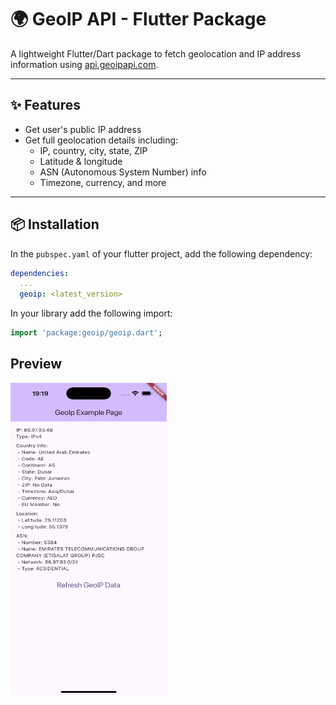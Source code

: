 # 🌍 GeoIP API - Flutter Package

A lightweight Flutter/Dart package to fetch geolocation and IP address information using [api.geoipapi.com](https://api.geoipapi.com).

---

## ✨ Features

- Get user's public IP address
- Get full geolocation details including:
  - IP, country, city, state, ZIP
  - Latitude & longitude
  - ASN (Autonomous System Number) info
  - Timezone, currency, and more

---

## 📦 Installation

In the `pubspec.yaml` of your flutter project, add the following dependency:

```yaml
dependencies:
  ...
  geoip: <latest_version>
```

In your library add the following import:

```dart
import 'package:geoip/geoip.dart';
```

## Preview
<img src="preview.png" alt="Preview" width="250" height="500" />
